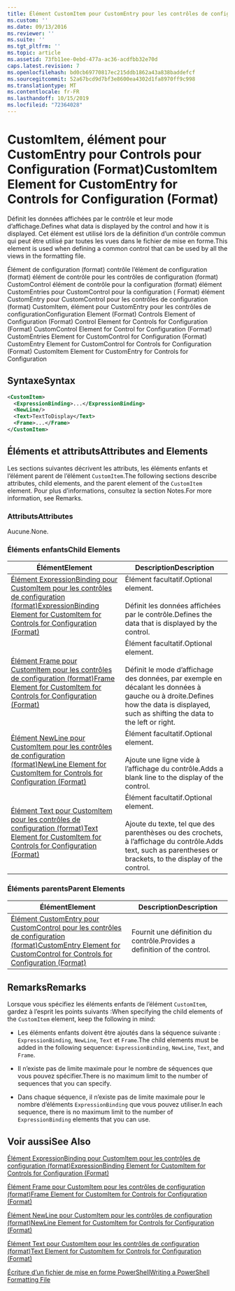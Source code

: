 ```yaml
---
title: Élément CustomItem pour CustomEntry pour les contrôles de configuration (format) | Microsoft Docs
ms.custom: ''
ms.date: 09/13/2016
ms.reviewer: ''
ms.suite: ''
ms.tgt_pltfrm: ''
ms.topic: article
ms.assetid: 73fb11ee-0ebd-477a-ac36-acdfbb32e70d
caps.latest.revision: 7
ms.openlocfilehash: bd0cb69770817ec215ddb1862a43a838baddefcf
ms.sourcegitcommit: 52a67bcd9d7bf3e8600ea4302d1fa8970ff9c998
ms.translationtype: MT
ms.contentlocale: fr-FR
ms.lasthandoff: 10/15/2019
ms.locfileid: "72364028"
---
```

# <a name="customitem-element-for-customentry-for-controls-for-configuration-format"></a><span data-ttu-id="95ad6-102">CustomItem, élément pour CustomEntry pour Controls pour Configuration (Format)</span><span class="sxs-lookup"><span data-stu-id="95ad6-102">CustomItem Element for CustomEntry for Controls for Configuration (Format)</span></span>

<span data-ttu-id="95ad6-103">Définit les données affichées par le contrôle et leur mode d’affichage.</span><span class="sxs-lookup"><span data-stu-id="95ad6-103">Defines what data is displayed by the control and how it is displayed.</span></span> <span data-ttu-id="95ad6-104">Cet élément est utilisé lors de la définition d’un contrôle commun qui peut être utilisé par toutes les vues dans le fichier de mise en forme.</span><span class="sxs-lookup"><span data-stu-id="95ad6-104">This element is used when defining a common control that can be used by all the views in the formatting file.</span></span>

<span data-ttu-id="95ad6-105">Élément de configuration (format) contrôle l’élément de configuration (format) élément de contrôle pour les contrôles de configuration (format) CustomControl élément de contrôle pour la configuration (format) élément CustomEntries pour CustomControl pour la configuration ( Format) élément CustomEntry pour CustomControl pour les contrôles de configuration (format) CustomItem, élément pour CustomEntry pour les contrôles de configuration</span><span class="sxs-lookup"><span data-stu-id="95ad6-105">Configuration Element (Format) Controls Element of Configuration (Format) Control Element for Controls for Configuration (Format) CustomControl Element for Control for Configuration (Format) CustomEntries Element for CustomControl for Configuration (Format) CustomEntry Element for CustomControl for Controls for Configuration (Format) CustomItem Element for CustomEntry for Controls for Configuration</span></span>

## <a name="syntax"></a><span data-ttu-id="95ad6-106">Syntaxe</span><span class="sxs-lookup"><span data-stu-id="95ad6-106">Syntax</span></span>

```xml
<CustomItem>
  <ExpressionBinding>...</ExpressionBinding>
  <NewLine/>
  <Text>TextToDisplay</Text>
  <Frame>...</Frame>
</CustomItem>
```

## <a name="attributes-and-elements"></a><span data-ttu-id="95ad6-107">Éléments et attributs</span><span class="sxs-lookup"><span data-stu-id="95ad6-107">Attributes and Elements</span></span>

<span data-ttu-id="95ad6-108">Les sections suivantes décrivent les attributs, les éléments enfants et l’élément parent de l’élément `CustomItem`.</span><span class="sxs-lookup"><span data-stu-id="95ad6-108">The following sections describe attributes, child elements, and the parent element of the `CustomItem` element.</span></span> <span data-ttu-id="95ad6-109">Pour plus d’informations, consultez la section Notes.</span><span class="sxs-lookup"><span data-stu-id="95ad6-109">For more information, see Remarks.</span></span>

### <a name="attributes"></a><span data-ttu-id="95ad6-110">Attributs</span><span class="sxs-lookup"><span data-stu-id="95ad6-110">Attributes</span></span>

<span data-ttu-id="95ad6-111">Aucune.</span><span class="sxs-lookup"><span data-stu-id="95ad6-111">None.</span></span>

### <a name="child-elements"></a><span data-ttu-id="95ad6-112">Éléments enfants</span><span class="sxs-lookup"><span data-stu-id="95ad6-112">Child Elements</span></span>

|<span data-ttu-id="95ad6-113">Élément</span><span class="sxs-lookup"><span data-stu-id="95ad6-113">Element</span></span>|<span data-ttu-id="95ad6-114">Description</span><span class="sxs-lookup"><span data-stu-id="95ad6-114">Description</span></span>|
|-------------|-----------------|
|[<span data-ttu-id="95ad6-115">Élément ExpressionBinding pour CustomItem pour les contrôles de configuration (format)</span><span class="sxs-lookup"><span data-stu-id="95ad6-115">ExpressionBinding Element for CustomItem for Controls for Configuration (Format)</span></span>](./expressionbinding-element-for-customitem-for-controls-for-configuration-format.md)|<span data-ttu-id="95ad6-116">Élément facultatif.</span><span class="sxs-lookup"><span data-stu-id="95ad6-116">Optional element.</span></span><br /><br /> <span data-ttu-id="95ad6-117">Définit les données affichées par le contrôle.</span><span class="sxs-lookup"><span data-stu-id="95ad6-117">Defines the data that is displayed by the control.</span></span>|
|[<span data-ttu-id="95ad6-118">Élément Frame pour CustomItem pour les contrôles de configuration (format)</span><span class="sxs-lookup"><span data-stu-id="95ad6-118">Frame Element for CustomItem for Controls for Configuration (Format)</span></span>](./frame-element-for-customitem-for-controls-for-configuration-format.md)|<span data-ttu-id="95ad6-119">Élément facultatif.</span><span class="sxs-lookup"><span data-stu-id="95ad6-119">Optional element.</span></span><br /><br /> <span data-ttu-id="95ad6-120">Définit le mode d’affichage des données, par exemple en décalant les données à gauche ou à droite.</span><span class="sxs-lookup"><span data-stu-id="95ad6-120">Defines how the data is displayed, such as shifting the data to the left or right.</span></span>|
|[<span data-ttu-id="95ad6-121">Élément NewLine pour CustomItem pour les contrôles de configuration (format)</span><span class="sxs-lookup"><span data-stu-id="95ad6-121">NewLine Element for CustomItem for Controls for Configuration (Format)</span></span>](./newline-element-for-customitem-for-controls-for-configuration-format.md)|<span data-ttu-id="95ad6-122">Élément facultatif.</span><span class="sxs-lookup"><span data-stu-id="95ad6-122">Optional element.</span></span><br /><br /> <span data-ttu-id="95ad6-123">Ajoute une ligne vide à l’affichage du contrôle.</span><span class="sxs-lookup"><span data-stu-id="95ad6-123">Adds a blank line to the display of the control.</span></span>|
|[<span data-ttu-id="95ad6-124">Élément Text pour CustomItem pour les contrôles de configuration (format)</span><span class="sxs-lookup"><span data-stu-id="95ad6-124">Text Element for CustomItem for Controls for Configuration (Format)</span></span>](./text-element-for-customitem-for-controls-for-configuration-format.md)|<span data-ttu-id="95ad6-125">Élément facultatif.</span><span class="sxs-lookup"><span data-stu-id="95ad6-125">Optional element.</span></span><br /><br /> <span data-ttu-id="95ad6-126">Ajoute du texte, tel que des parenthèses ou des crochets, à l’affichage du contrôle.</span><span class="sxs-lookup"><span data-stu-id="95ad6-126">Adds text, such as parentheses or brackets, to the display of the control.</span></span>|

### <a name="parent-elements"></a><span data-ttu-id="95ad6-127">Éléments parents</span><span class="sxs-lookup"><span data-stu-id="95ad6-127">Parent Elements</span></span>

|<span data-ttu-id="95ad6-128">Élément</span><span class="sxs-lookup"><span data-stu-id="95ad6-128">Element</span></span>|<span data-ttu-id="95ad6-129">Description</span><span class="sxs-lookup"><span data-stu-id="95ad6-129">Description</span></span>|
|-------------|-----------------|
|[<span data-ttu-id="95ad6-130">Élément CustomEntry pour CustomControl pour les contrôles de configuration (format)</span><span class="sxs-lookup"><span data-stu-id="95ad6-130">CustomEntry Element for CustomControl for Controls for Configuration (Format)</span></span>](./customentry-element-for-customcontrol-for-controls-for-configuration-format.md)|<span data-ttu-id="95ad6-131">Fournit une définition du contrôle.</span><span class="sxs-lookup"><span data-stu-id="95ad6-131">Provides a definition of the control.</span></span>|

## <a name="remarks"></a><span data-ttu-id="95ad6-132">Remarks</span><span class="sxs-lookup"><span data-stu-id="95ad6-132">Remarks</span></span>

<span data-ttu-id="95ad6-133">Lorsque vous spécifiez les éléments enfants de l’élément `CustomItem`, gardez à l’esprit les points suivants :</span><span class="sxs-lookup"><span data-stu-id="95ad6-133">When specifying the child elements of the `CustomItem` element, keep the following in mind:</span></span>

- <span data-ttu-id="95ad6-134">Les éléments enfants doivent être ajoutés dans la séquence suivante : `ExpressionBinding`, `NewLine`, `Text` et `Frame`.</span><span class="sxs-lookup"><span data-stu-id="95ad6-134">The child elements must be added in the following sequence: `ExpressionBinding`, `NewLine`, `Text`, and `Frame`.</span></span>

- <span data-ttu-id="95ad6-135">Il n’existe pas de limite maximale pour le nombre de séquences que vous pouvez spécifier.</span><span class="sxs-lookup"><span data-stu-id="95ad6-135">There is no maximum limit to the number of sequences that you can specify.</span></span>

- <span data-ttu-id="95ad6-136">Dans chaque séquence, il n’existe pas de limite maximale pour le nombre d’éléments `ExpressionBinding` que vous pouvez utiliser.</span><span class="sxs-lookup"><span data-stu-id="95ad6-136">In each sequence, there is no maximum limit to the number of `ExpressionBinding` elements that you can use.</span></span>

## <a name="see-also"></a><span data-ttu-id="95ad6-137">Voir aussi</span><span class="sxs-lookup"><span data-stu-id="95ad6-137">See Also</span></span>

[<span data-ttu-id="95ad6-138">Élément ExpressionBinding pour CustomItem pour les contrôles de configuration (format)</span><span class="sxs-lookup"><span data-stu-id="95ad6-138">ExpressionBinding Element for CustomItem for Controls for Configuration (Format)</span></span>](./expressionbinding-element-for-customitem-for-controls-for-configuration-format.md)

[<span data-ttu-id="95ad6-139">Élément Frame pour CustomItem pour les contrôles de configuration (format)</span><span class="sxs-lookup"><span data-stu-id="95ad6-139">Frame Element for CustomItem for Controls for Configuration (Format)</span></span>](./frame-element-for-customitem-for-controls-for-configuration-format.md)

[<span data-ttu-id="95ad6-140">Élément NewLine pour CustomItem pour les contrôles de configuration (format)</span><span class="sxs-lookup"><span data-stu-id="95ad6-140">NewLine Element for CustomItem for Controls for Configuration (Format)</span></span>](./newline-element-for-customitem-for-controls-for-configuration-format.md)

[<span data-ttu-id="95ad6-141">Élément Text pour CustomItem pour les contrôles de configuration (format)</span><span class="sxs-lookup"><span data-stu-id="95ad6-141">Text Element for CustomItem for Controls for Configuration (Format)</span></span>](./text-element-for-customitem-for-controls-for-configuration-format.md)

[<span data-ttu-id="95ad6-142">Écriture d’un fichier de mise en forme PowerShell</span><span class="sxs-lookup"><span data-stu-id="95ad6-142">Writing a PowerShell Formatting File</span></span>](./writing-a-powershell-formatting-file.md)
